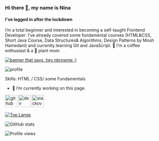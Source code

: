 

### Hi there 👋, my name is Nina
#### I've logged in after the lockdown
I’m a total beginner and interested in becoming a self-taught Frontend Developer. I've already covered some fundamental courses (HTML&CSS, Short Java Course, Data Structures& Algorithms, Design Patterns by Mosh Hamedani) and currently learning Git and JavaScript.
💞️ I’m a coffee enthusiast & a 🌱 plant mom

<a target="_blank" rel="noopener noreferrer" href="https://user-images.githubusercontent.com/82531854/124768857-4d6c3880-df39-11eb-81a1-45433ae05e24.jpg"><img src="https://user-images.githubusercontent.com/82531854/124768857-4d6c3880-df39-11eb-81a1-45433ae05e24.jpg" alt="banner that says, hey nbrownie :)" style="max-width:100%;"></a>


![profile](https://user-images.githubusercontent.com/82531854/124768857-4d6c3880-df39-11eb-81a1-45433ae05e24.jpg)

Skills: HTML / CSS/ some Fundamentals

- 🔭 I’m currently working on this page. 


[<img src='https://cdn.jsdelivr.net/npm/simple-icons@3.0.1/icons/github.svg' alt='github' height='40'>](https://github.com/nbrownie1990)  [<img src='https://cdn.jsdelivr.net/npm/simple-icons@3.0.1/icons/dev-dot-to.svg' alt='dev' height='40'>](https://dev.to/https://dev.to/nbrownie1990)  [<img src='https://cdn.jsdelivr.net/npm/simple-icons@3.0.1/icons/stackoverflow.svg' alt='stackoverflow' height='40'>](https://stackoverflow.com/users/nbrownie1990)  

[![Top Langs](https://github-readme-stats.vercel.app/api/top-langs/?username=nbrownie1990)](https://github.com/anuraghazra/github-readme-stats)

![GitHub stats](https://github-readme-stats.vercel.app/api?username=nbrownie1990&show_icons=true)  

![Profile views](https://gpvc.arturio.dev/nbrownie1990)  
